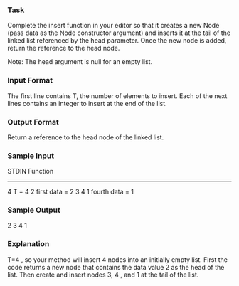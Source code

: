 ### Task
Complete the insert function in your editor so that it creates a new Node (pass data  as the Node constructor argument) and inserts it at the tail of the linked list referenced by the  head parameter. Once the new node is added, return the reference to the  head node.

Note: The  head  argument is null for an empty list.

### Input Format

The first line contains T, the number of elements to insert.
Each of the next  lines contains an integer to insert at the end of the list.

### Output Format

Return a reference to the  head node of the linked list.

### Sample Input

STDIN   Function
-----   --------
4       T = 4
2       first data = 2
3
4
1       fourth data = 1
### Sample Output

2 3 4 1
### Explanation

T=4 , so your method will insert 4  nodes into an initially empty list.
First the code returns a new node that contains the data value 2 as the  head of the list. Then create and insert nodes 3, 4 , and 1 at the tail of the list.
